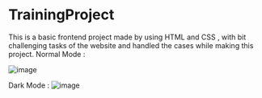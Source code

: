 # TrainingProject
This is a basic frontend project made by using HTML and CSS , with bit challenging tasks of the website  and handled the cases while making this project. 
Normal Mode :

![image](https://github.com/user-attachments/assets/055bf68c-5f35-49db-bfd8-27eba7cb755a)


Dark Mode :
![image](https://github.com/user-attachments/assets/15facec2-1eeb-4300-8d88-57236f15f4f9)


